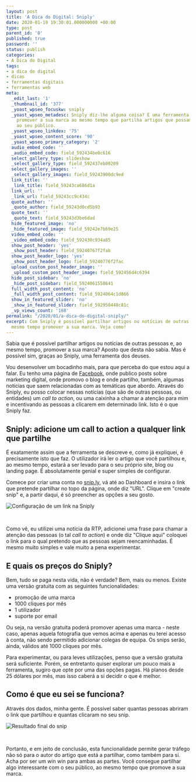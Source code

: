 ```yaml
---
layout: post
title: 'A Dica do Digital: Sniply'
date: 2020-01-19 19:30:01.000000000 +00:00
type: post
parent_id: '0'
published: true
password: ''
status: publish
categories:
- A Dica do Digital
tags:
- a dica do digital
- dicas
- ferramentas digitais
- ferramentas web
meta:
  _edit_last: '1'
  _thumbnail_id: '377'
  _yoast_wpseo_focuskw: sniply
  _yoast_wpseo_metadesc: Sniply diz-lhe alguma coisa? É uma ferramenta que lhe permite
    promover a sua marca ao mesmo tempo que partilha artigos que possam interessar
    ao seu público.
  _yoast_wpseo_linkdex: '75'
  _yoast_wpseo_content_score: '90'
  _yoast_wpseo_primary_category: '2'
  audio_embed_code: ''
  _audio_embed_code: field_592434be0c616
  select_gallery_type: slideshow
  _select_gallery_type: field_592437eb00209
  select_gallery_images: ''
  _select_gallery_images: field_59243900dc9ed
  link_title: ''
  _link_title: field_59243ca686d1a
  link_url: ''
  _link_url: field_59243cc9c434c
  quote_author: ''
  _quote_author: field_59243d0cd5b93
  quote_text: ''
  _quote_text: field_59243d3be6dad
  hide_featured_image: 'no'
  _hide_featured_image: field_59242e7b69e25
  video_embed_code: ''
  _video_embed_code: field_592430c934a85
  show_post_header: 'yes'
  _show_post_header: field_59240767f2fab
  show_post_header_logo: 'yes'
  _show_post_header_logo: field_59240776f2fac
  upload_custom_post_header_image: ''
  _upload_custom_post_header_image: field_592456d4c6394
  hide_post_sidebar: 'no'
  _hide_post_sidebar: field_5924061558641
  full_width_post_content: 'no'
  _full_width_post_content: field_5924064c1d866
  show_in_featured_slider: 'no'
  _show_in_featured_slider: field_592950448c81c
  _vp_views_count: '168'
permalink: "/2020/01/a-dica-do-digital-sniply/"
excerpt: Com Sniply é possível partilhar artigos ou notícias de outras fontes e, ao
  mesmo tempo promover a sua marca. Veja como!
---
```

Sabia que é possível partilhar artigos ou notícias de outras pessoas e, ao mesmo tempo, promover a sua marca? Aposto que desta não sabia. Mas é possível sim, graças ao Sniply, uma ferramenta dos deuses.

Vou desenvolver um bocadinho mais, para que perceba do que estou aqui a falar. Eu tenho uma página de [Facebook](https://www.facebook.com/patricianevesmkt/), onde publico posts sobre marketing digital, onde promovo o blog e onde partilho, também, algumas notícias que saem relacionadas com as temáticas que abordo. Através do Sniply, eu posso colocar nessas notícias (que são de outras pessoas, ou entidades) um _call to action_, ou uma caixinha a chamar a atenção para mim e incentivando as pessoas a clicarem em determinado link. Isto é o que Sniply faz.

## Sniply: adicione um call to action a qualquer link que partilhe

É exatamente assim que a ferramenta se descreve e, como já expliquei, é precisamente isto que faz. O utilizador irá ler o artigo que você partilhou e, ao mesmo tempo, estará a ser levado para o seu próprio site, blog ou landing page. É absolutamente genial e super simples de configurar.

Comece por criar uma conta no [snip.ly](https://snip.ly/), vá até ao Dashboard e insira o link que pretende partilhar no topo da página, onde diz "URL". Clique em "create snip" e, a partir daqui, é só preencher as opções a seu gosto.

![Configuração de um link na Sniply](/assets/images/2020/01/Captura-de-ecrã-2020-01-11-às-17.47.45-1024x536.png)

&nbsp;

Como vê, eu utilizei uma notícia da RTP, adicionei uma frase para chamar a atenção das pessoas (o tal _call to action_) e onde diz "Clique aqui" coloquei o link para o qual pretendo que as pessoas sejam reencaminhadas. É mesmo muito simples e vale muito a pena experimentar.

## E quais os preços do Sniply?

Bem, tudo se paga nesta vida, não é verdade? Bem, mais ou menos. Existe uma versão gratuita com as seguintes funcionalidades:

- promoção de uma marca
- 1000 cliques por mês
- 1 utilizador
- suporte por email

Ou seja, na versão gratuita poderá promover apenas uma marca - neste caso, apenas aquela fotografia que vemos acima e apenas eu terei acesso à conta, não sendo permitido adicionar colegas de equipa. Os snips serão, ainda, válidos até 1000 cliques por mês.

Para experimentar, ou para leves utilizações, penso que a versão gratuita será suficiente. Porém, se entretanto quiser explorar um pouco mais a ferramenta, sugiro que opte por uma das opções pagas. Há planos desde 25 dólares por mês, mas isso caberá a si decidir o que é melhor.

## Como é que eu sei se funciona?

Através dos dados, minha gente. É possível saber quantas pessoas abriram o link que partilhou e quantas clicaram no seu snip.

![Resultado final do snip](/assets/images/2020/01/Captura-de-ecrã-2020-01-11-às-17.48.27-1024x532.png)

&nbsp;

Portanto, e em jeito de conclusão, esta funcionalidade permite gerar tráfego não só para o autor do artigo que está a partilhar, como também para si. Acha por ser um win win para ambas as partes. Você consegue partilhar algo interessante com o seu público, ao mesmo tempo que promove a sua marca.
